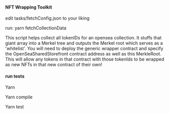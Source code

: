 #### NFT Wrapping Toolkit 

edit tasks/fetchConfig.json  to your liking 


run: yarn fetchCollectionData 


This script helps collect all tokenIDs for an opensea collection.  It stuffs that giant array into a Merkel tree and outputs the Merkel root which serves as a 'whitelist'.  You will need to deploy the generic wrapper contract and specify the OpenSeaSharedStorefront contract address as well as this MerkleRoot.  This will allow any tokens in that contract with those tokenIds to be wrapped as new NFTs in that new contract of their own! 

#### run tests 

Yarn 

Yarn compile 

Yarn test 








